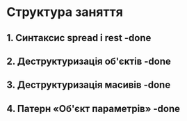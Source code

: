 # Структура заняття

## 1. Синтаксис spread і rest -done

## 2. Деструктуризація об'єктів -done

## 3. Деструктуризація масивів -done

## 4. Патерн «Об'єкт параметрів» -done
